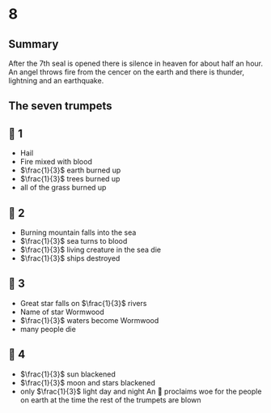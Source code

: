 # 8
## Summary
After the 7th seal is opened there is silence in heaven for about half an hour.
An angel throws fire from the cencer on the earth and there is thunder, lightning and an earthquake.
## The seven trumpets
## 🎺 1
+ Hail
+ Fire mixed with blood
+ $\frac{1}{3}$ earth burned up
+ $\frac{1}{3}$ trees burned up
+ all of the grass burned up
## 🎺 2
+ Burning mountain falls into the sea
+ $\frac{1}{3}$ sea turns to blood
+ $\frac{1}{3}$ living creature in the sea die
+ $\frac{1}{3}$ ships destroyed
## 🎺 3
+ Great star falls on $\frac{1}{3}$ rivers
+ Name of star Wormwood
+ $\frac{1}{3}$ waters become Wormwood
+ many people die
## 🎺 4
+ $\frac{1}{3}$ sun blackened
+ $\frac{1}{3}$ moon and stars blackened
+ only $\frac{1}{3}$ light day and night
An 🦅 proclaims woe for the people on earth at the time the rest of the trumpets are blown